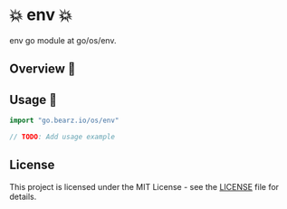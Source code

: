 # 💥 env 💥

env go module at go/os/env.

## Overview 📖

## Usage 🚀

```go
import "go.bearz.io/os/env"

// TODO: Add usage example
```

## License

This project is licensed under the MIT License - see
the [LICENSE](./LICENSE.md) file for details.
